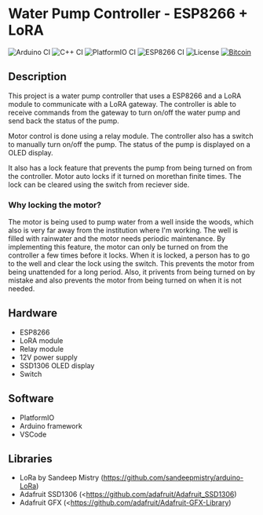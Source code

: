 <!-- Generate Readme file for this project -->

# Water Pump Controller - ESP8266 + LoRA

<!-- Badges - Arduino, C++, PlatformIO, ESP8266 -->
![Arduino CI](https://img.shields.io/badge/Arduino-00979D?style=for-the-badge&logo=Arduino&logoColor=white)
![C++ CI](https://img.shields.io/badge/C%2B%2B-00599C?style=for-the-badge&logo=c%2B%2B&logoColor=white)
![PlatformIO CI](https://img.shields.io/static/v1?label=Build&message=PlatformIO&color=orange&style=for-the-badge)
![ESP8266 CI](https://img.shields.io/static/v1?label=ESP8266&message=NodeMCU&logo=espressif&color=red&style=for-the-badge)
![License](https://img.shields.io/github/license/amjed-ali-k/WaterPumpAutomation?style=for-the-badge)
[![Bitcoin](https://img.shields.io/badge/Bitcoin-F7931A?logo=bitcoin&logoColor=fff&style=for-the-badge
)](bitcoin://bc1qum3cr9cj7lxkyqgsljzphcugaprr3thhk5yl8r)

## Description

This project is a water pump controller that uses a ESP8266 and a LoRA module to communicate with a LoRA gateway. The controller is able to receive commands from the gateway to turn on/off the water pump and send back the status of the pump.

Motor control is done using a relay module. The controller also has a switch to manually turn on/off the pump. The status of the pump is displayed on a OLED display.

It also has a lock feature that prevents the pump from being turned on from the controller. Motor auto locks if it turned on morethan finite times.  The lock can be cleared using the switch from reciever side.

### Why locking the motor?

The motor is being used to pump water from a well inside the woods, which also is very far away from the institution where I'm working. The well is filled with rainwater and the motor needs periodic maintenance. By implementing this feature, the motor can only be turned on from the controller a few times before it locks. When it is locked, a person has to go to the well and clear the lock using the switch. This prevents the motor from being unattended for a long period. Also, it privents from being turned on by mistake and also prevents the motor from being turned on when it is not needed.

## Hardware

- ESP8266
- LoRA module
- Relay module
- 12V power supply
- SSD1306 OLED display
- Switch

## Software

- PlatformIO
- Arduino framework
- VSCode

## Libraries

- LoRa by Sandeep Mistry (<https://github.com/sandeepmistry/arduino-LoRa>)
- Adafruit SSD1306 (<<https://github.com/adafruit/Adafruit_SSD1306>)
- Adafruit GFX (<<https://github.com/adafruit/Adafruit-GFX-Library>)
